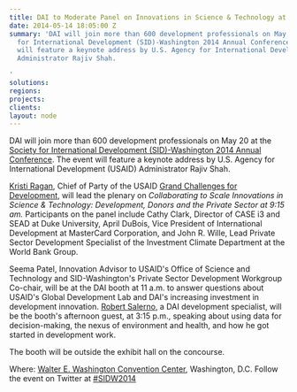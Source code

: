 ```yaml
---
title: DAI to Moderate Panel on Innovations in Science & Technology at SID Conference
date: 2014-05-14 18:05:00 Z
summary: 'DAI will join more than 600 development professionals on May 20 at the Society
  for International Development (SID)-Washington 2014 Annual Conference. The event
  will feature a keynote address by U.S. Agency for International Development (USAID)
  Administrator Rajiv Shah.

'
solutions: 
regions: 
projects: 
clients: 
layout: node
---
```


DAI will join more than 600 development professionals on May 20 at the [Society for International Development (SID)-Washington 2014 Annual Conference][1]. The event will feature a keynote address by U.S. Agency for International Development (USAID) Administrator Rajiv Shah.

[Kristi Ragan][2], Chief of Party of the USAID [Grand Challenges for Development][3], will lead the plenary on _Collaborating to Scale Innovations in Science & Technology: Development, Donors and the Private Sector _at 9:15 am_._ Participants on the panel include Cathy Clark, Director of CASE i3 and SEAD at Duke University, April DuBois, Vice President of International Development at MasterCard Corporation, and John R. Wille, Lead Private Sector Development Specialist of the Investment Climate Department at the World Bank Group.

Seema Patel, Innovation Advisor to USAID's Office of Science and Technology and SID-Washington's Private Sector Development Workgroup Co-chair, will be at the DAI booth at 11 a.m. to answer questions about USAID's Global Development Lab and DAI's increasing investment in development innovation. [Robert Salerno][4], a DAI development specialist, will be the booth's afternoon guest, at 3:15 p.m., speaking about using data for decision-making, the nexus of environment and health, and how he got started in development work.

The booth will be outside the exhibit hall on the concourse.

Where: [Walter E. Washington Convention Center][5], Washington, D.C. Follow the event on Twitter at [#SIDW2014][6]

[1]: http://www.sidw.org/2014-annual-conference
[2]: /who-we-are/our-team/kristi-ragan
[3]: /our-work/projects/worldwide-grand-challenges-development-implementation-services
[4]: /who-we-are/our-team/robert-salerno
[5]: https://maps.google.com/maps?q=801+Mt+Vernon+Pl+NW,+Washington,+DC+20001&hl=en&ll=38.903708,-77.023022&spn=0.011839,0.022724&sll=38.903641,-77.022942&sspn=0.011839,0.022724&gl=us&hnear=801+Mt+Vernon+Pl+NW,+Washington,+District+of+Columbia+20001&t=m&z=16
[6]: https://twitter.com/search?f=realtime&q=%23SIDW14&src=hash
